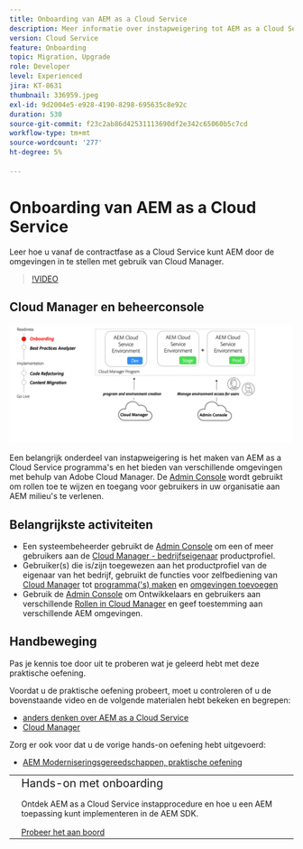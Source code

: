 ```yaml
---
title: Onboarding van AEM as a Cloud Service
description: Meer informatie over instapweigering tot AEM as a Cloud Service, vanaf de contractfase tot aan het instellen van omgevingen met Cloud Manager.
version: Cloud Service
feature: Onboarding
topic: Migration, Upgrade
role: Developer
level: Experienced
jira: KT-8631
thumbnail: 336959.jpeg
exl-id: 9d2004e5-e928-4190-8298-695635c8e92c
duration: 530
source-git-commit: f23c2ab86d42531113690df2e342c65060b5c7cd
workflow-type: tm+mt
source-wordcount: '277'
ht-degree: 5%

---
```


# Onboarding van AEM as a Cloud Service

Leer hoe u vanaf de contractfase as a Cloud Service kunt AEM door de omgevingen in te stellen met gebruik van Cloud Manager.

>[!VIDEO](https://video.tv.adobe.com/v/336959?quality=12&learn=on)

## Cloud Manager en beheerconsole

![Schema op hoog niveau aan boord](assets/onboarding-diagram.png)

Een belangrijk onderdeel van instapweigering is het maken van AEM as a Cloud Service programma&#39;s en het bieden van verschillende omgevingen met behulp van Adobe Cloud Manager. De [Admin Console](https://adminconsole.adobe.com/) wordt gebruikt om rollen toe te wijzen en toegang voor gebruikers in uw organisatie aan AEM milieu&#39;s te verlenen.

## Belangrijkste activiteiten

+ Een systeembeheerder gebruikt de [Admin Console](https://adminconsole.adobe.com/) om een of meer gebruikers aan de [Cloud Manager - bedrijfseigenaar](https://experienceleague.adobe.com/docs/experience-manager-cloud-manager/using/requirements/setting-up-users-and-roles.html) productprofiel.
+ Gebruiker(s) die is/zijn toegewezen aan het productprofiel van de eigenaar van het bedrijf, gebruikt de functies voor zelfbediening van [Cloud Manager](https://experienceleague.adobe.com/docs/experience-manager-cloud-manager/using/introduction-to-cloud-manager.html) tot [programma(&#39;s) maken](https://experienceleague.adobe.com/docs/experience-manager-cloud-service/implementing/using-cloud-manager/production-programs/creating-production-program.html) en [omgevingen toevoegen](https://experienceleague.adobe.com/docs/experience-manager-cloud-service/implementing/using-cloud-manager/manage-environments.html)
+ Gebruik de [Admin Console](https://adminconsole.adobe.com/) om Ontwikkelaars en gebruikers aan verschillende [Rollen in Cloud Manager](https://experienceleague.adobe.com/docs/experience-manager-cloud-manager/using/requirements/setting-up-users-and-roles.html) en geef toestemming aan verschillende AEM omgevingen.

## Handbeweging

Pas je kennis toe door uit te proberen wat je geleerd hebt met deze praktische oefening.

Voordat u de praktische oefening probeert, moet u controleren of u de bovenstaande video en de volgende materialen hebt bekeken en begrepen:

+ [ anders denken over AEM as a Cloud Service](./introduction.md)
+ [Cloud Manager](./cloud-manager.md)

Zorg er ook voor dat u de vorige hands-on oefening hebt uitgevoerd:

+ [AEM Moderniseringsgereedschappen, praktische oefening](./aem-modernization-tools.md#hands-on-exercise)

<table style="border-width:0">
    <tr>
        <td style="width:150px">
            <a  rel="noreferrer"
                target="_blank"
                href="https://github.com/adobe/aem-cloud-engineering-video-series-exercises/tree/session3-onboarding#bootcamp---session-3-on-boarding"><img alt="Hands-on opslagplaats van GitHub" src="./assets/github.png"/>
            </a>        
        </td>
        <td style="width:100%;margin-bottom:1rem;">
            <div style="font-size:1.25rem;font-weight:400;">Hands-on met onboarding</div>
            <p style="margin:1rem 0">
                Ontdek AEM as a Cloud Service instapprocedure en hoe u een AEM toepassing kunt implementeren in de AEM SDK.
            </p>
            <a  rel="noreferrer"
                target="_blank"
                href="https://github.com/adobe/aem-cloud-engineering-video-series-exercises/tree/session3-onboarding#bootcamp---session-3-on-boarding" class="spectrum-Button spectrum-Button--primary spectrum-Button--sizeM">
                <span class="spectrum-Button-label has-no-wrap has-text-weight-bold">Probeer het aan boord</span>
            </a>
        </td>
    </tr>
</table>
